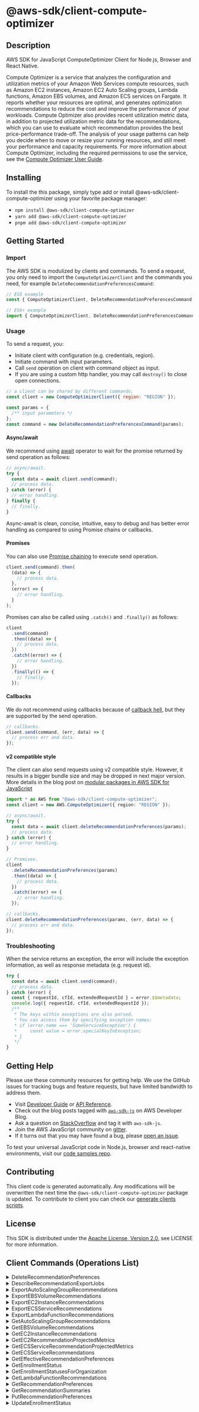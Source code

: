 <!-- generated file, do not edit directly -->

# @aws-sdk/client-compute-optimizer

## Description

AWS SDK for JavaScript ComputeOptimizer Client for Node.js, Browser and React Native.

<p>Compute Optimizer is a service that analyzes the configuration and utilization
metrics of your Amazon Web Services compute resources, such as Amazon EC2
instances, Amazon EC2 Auto Scaling groups, Lambda functions, Amazon EBS volumes, and Amazon ECS services on Fargate.
It reports whether your resources are optimal, and generates
optimization recommendations to reduce the cost and improve the performance of your
workloads. Compute Optimizer also provides recent utilization metric data, in addition
to projected utilization metric data for the recommendations, which you can use to
evaluate which recommendation provides the best price-performance trade-off. The
analysis of your usage patterns can help you decide when to move or resize your running
resources, and still meet your performance and capacity requirements. For more
information about Compute Optimizer, including the required permissions to use the
service, see the <a href="https://docs.aws.amazon.com/compute-optimizer/latest/ug/">Compute Optimizer User Guide</a>.</p>

## Installing

To install the this package, simply type add or install @aws-sdk/client-compute-optimizer
using your favorite package manager:

- `npm install @aws-sdk/client-compute-optimizer`
- `yarn add @aws-sdk/client-compute-optimizer`
- `pnpm add @aws-sdk/client-compute-optimizer`

## Getting Started

### Import

The AWS SDK is modulized by clients and commands.
To send a request, you only need to import the `ComputeOptimizerClient` and
the commands you need, for example `DeleteRecommendationPreferencesCommand`:

```js
// ES5 example
const { ComputeOptimizerClient, DeleteRecommendationPreferencesCommand } = require("@aws-sdk/client-compute-optimizer");
```

```ts
// ES6+ example
import { ComputeOptimizerClient, DeleteRecommendationPreferencesCommand } from "@aws-sdk/client-compute-optimizer";
```

### Usage

To send a request, you:

- Initiate client with configuration (e.g. credentials, region).
- Initiate command with input parameters.
- Call `send` operation on client with command object as input.
- If you are using a custom http handler, you may call `destroy()` to close open connections.

```js
// a client can be shared by different commands.
const client = new ComputeOptimizerClient({ region: "REGION" });

const params = {
  /** input parameters */
};
const command = new DeleteRecommendationPreferencesCommand(params);
```

#### Async/await

We recommend using [await](https://developer.mozilla.org/en-US/docs/Web/JavaScript/Reference/Operators/await)
operator to wait for the promise returned by send operation as follows:

```js
// async/await.
try {
  const data = await client.send(command);
  // process data.
} catch (error) {
  // error handling.
} finally {
  // finally.
}
```

Async-await is clean, concise, intuitive, easy to debug and has better error handling
as compared to using Promise chains or callbacks.

#### Promises

You can also use [Promise chaining](https://developer.mozilla.org/en-US/docs/Web/JavaScript/Guide/Using_promises#chaining)
to execute send operation.

```js
client.send(command).then(
  (data) => {
    // process data.
  },
  (error) => {
    // error handling.
  }
);
```

Promises can also be called using `.catch()` and `.finally()` as follows:

```js
client
  .send(command)
  .then((data) => {
    // process data.
  })
  .catch((error) => {
    // error handling.
  })
  .finally(() => {
    // finally.
  });
```

#### Callbacks

We do not recommend using callbacks because of [callback hell](http://callbackhell.com/),
but they are supported by the send operation.

```js
// callbacks.
client.send(command, (err, data) => {
  // process err and data.
});
```

#### v2 compatible style

The client can also send requests using v2 compatible style.
However, it results in a bigger bundle size and may be dropped in next major version. More details in the blog post
on [modular packages in AWS SDK for JavaScript](https://aws.amazon.com/blogs/developer/modular-packages-in-aws-sdk-for-javascript/)

```ts
import * as AWS from "@aws-sdk/client-compute-optimizer";
const client = new AWS.ComputeOptimizer({ region: "REGION" });

// async/await.
try {
  const data = await client.deleteRecommendationPreferences(params);
  // process data.
} catch (error) {
  // error handling.
}

// Promises.
client
  .deleteRecommendationPreferences(params)
  .then((data) => {
    // process data.
  })
  .catch((error) => {
    // error handling.
  });

// callbacks.
client.deleteRecommendationPreferences(params, (err, data) => {
  // process err and data.
});
```

### Troubleshooting

When the service returns an exception, the error will include the exception information,
as well as response metadata (e.g. request id).

```js
try {
  const data = await client.send(command);
  // process data.
} catch (error) {
  const { requestId, cfId, extendedRequestId } = error.$$metadata;
  console.log({ requestId, cfId, extendedRequestId });
  /**
   * The keys within exceptions are also parsed.
   * You can access them by specifying exception names:
   * if (error.name === 'SomeServiceException') {
   *     const value = error.specialKeyInException;
   * }
   */
}
```

## Getting Help

Please use these community resources for getting help.
We use the GitHub issues for tracking bugs and feature requests, but have limited bandwidth to address them.

- Visit [Developer Guide](https://docs.aws.amazon.com/sdk-for-javascript/v3/developer-guide/welcome.html)
  or [API Reference](https://docs.aws.amazon.com/AWSJavaScriptSDK/v3/latest/index.html).
- Check out the blog posts tagged with [`aws-sdk-js`](https://aws.amazon.com/blogs/developer/tag/aws-sdk-js/)
  on AWS Developer Blog.
- Ask a question on [StackOverflow](https://stackoverflow.com/questions/tagged/aws-sdk-js) and tag it with `aws-sdk-js`.
- Join the AWS JavaScript community on [gitter](https://gitter.im/aws/aws-sdk-js-v3).
- If it turns out that you may have found a bug, please [open an issue](https://github.com/aws/aws-sdk-js-v3/issues/new/choose).

To test your universal JavaScript code in Node.js, browser and react-native environments,
visit our [code samples repo](https://github.com/aws-samples/aws-sdk-js-tests).

## Contributing

This client code is generated automatically. Any modifications will be overwritten the next time the `@aws-sdk/client-compute-optimizer` package is updated.
To contribute to client you can check our [generate clients scripts](https://github.com/aws/aws-sdk-js-v3/tree/main/scripts/generate-clients).

## License

This SDK is distributed under the
[Apache License, Version 2.0](http://www.apache.org/licenses/LICENSE-2.0),
see LICENSE for more information.

## Client Commands (Operations List)

<details>
<summary>
DeleteRecommendationPreferences
</summary>

[Command API Reference](https://docs.aws.amazon.com/AWSJavaScriptSDK/v3/latest/clients/client-compute-optimizer/classes/deleterecommendationpreferencescommand.html) / [Input](https://docs.aws.amazon.com/AWSJavaScriptSDK/v3/latest/clients/client-compute-optimizer/interfaces/deleterecommendationpreferencescommandinput.html) / [Output](https://docs.aws.amazon.com/AWSJavaScriptSDK/v3/latest/clients/client-compute-optimizer/interfaces/deleterecommendationpreferencescommandoutput.html)

</details>
<details>
<summary>
DescribeRecommendationExportJobs
</summary>

[Command API Reference](https://docs.aws.amazon.com/AWSJavaScriptSDK/v3/latest/clients/client-compute-optimizer/classes/describerecommendationexportjobscommand.html) / [Input](https://docs.aws.amazon.com/AWSJavaScriptSDK/v3/latest/clients/client-compute-optimizer/interfaces/describerecommendationexportjobscommandinput.html) / [Output](https://docs.aws.amazon.com/AWSJavaScriptSDK/v3/latest/clients/client-compute-optimizer/interfaces/describerecommendationexportjobscommandoutput.html)

</details>
<details>
<summary>
ExportAutoScalingGroupRecommendations
</summary>

[Command API Reference](https://docs.aws.amazon.com/AWSJavaScriptSDK/v3/latest/clients/client-compute-optimizer/classes/exportautoscalinggrouprecommendationscommand.html) / [Input](https://docs.aws.amazon.com/AWSJavaScriptSDK/v3/latest/clients/client-compute-optimizer/interfaces/exportautoscalinggrouprecommendationscommandinput.html) / [Output](https://docs.aws.amazon.com/AWSJavaScriptSDK/v3/latest/clients/client-compute-optimizer/interfaces/exportautoscalinggrouprecommendationscommandoutput.html)

</details>
<details>
<summary>
ExportEBSVolumeRecommendations
</summary>

[Command API Reference](https://docs.aws.amazon.com/AWSJavaScriptSDK/v3/latest/clients/client-compute-optimizer/classes/exportebsvolumerecommendationscommand.html) / [Input](https://docs.aws.amazon.com/AWSJavaScriptSDK/v3/latest/clients/client-compute-optimizer/interfaces/exportebsvolumerecommendationscommandinput.html) / [Output](https://docs.aws.amazon.com/AWSJavaScriptSDK/v3/latest/clients/client-compute-optimizer/interfaces/exportebsvolumerecommendationscommandoutput.html)

</details>
<details>
<summary>
ExportEC2InstanceRecommendations
</summary>

[Command API Reference](https://docs.aws.amazon.com/AWSJavaScriptSDK/v3/latest/clients/client-compute-optimizer/classes/exportec2instancerecommendationscommand.html) / [Input](https://docs.aws.amazon.com/AWSJavaScriptSDK/v3/latest/clients/client-compute-optimizer/interfaces/exportec2instancerecommendationscommandinput.html) / [Output](https://docs.aws.amazon.com/AWSJavaScriptSDK/v3/latest/clients/client-compute-optimizer/interfaces/exportec2instancerecommendationscommandoutput.html)

</details>
<details>
<summary>
ExportECSServiceRecommendations
</summary>

[Command API Reference](https://docs.aws.amazon.com/AWSJavaScriptSDK/v3/latest/clients/client-compute-optimizer/classes/exportecsservicerecommendationscommand.html) / [Input](https://docs.aws.amazon.com/AWSJavaScriptSDK/v3/latest/clients/client-compute-optimizer/interfaces/exportecsservicerecommendationscommandinput.html) / [Output](https://docs.aws.amazon.com/AWSJavaScriptSDK/v3/latest/clients/client-compute-optimizer/interfaces/exportecsservicerecommendationscommandoutput.html)

</details>
<details>
<summary>
ExportLambdaFunctionRecommendations
</summary>

[Command API Reference](https://docs.aws.amazon.com/AWSJavaScriptSDK/v3/latest/clients/client-compute-optimizer/classes/exportlambdafunctionrecommendationscommand.html) / [Input](https://docs.aws.amazon.com/AWSJavaScriptSDK/v3/latest/clients/client-compute-optimizer/interfaces/exportlambdafunctionrecommendationscommandinput.html) / [Output](https://docs.aws.amazon.com/AWSJavaScriptSDK/v3/latest/clients/client-compute-optimizer/interfaces/exportlambdafunctionrecommendationscommandoutput.html)

</details>
<details>
<summary>
GetAutoScalingGroupRecommendations
</summary>

[Command API Reference](https://docs.aws.amazon.com/AWSJavaScriptSDK/v3/latest/clients/client-compute-optimizer/classes/getautoscalinggrouprecommendationscommand.html) / [Input](https://docs.aws.amazon.com/AWSJavaScriptSDK/v3/latest/clients/client-compute-optimizer/interfaces/getautoscalinggrouprecommendationscommandinput.html) / [Output](https://docs.aws.amazon.com/AWSJavaScriptSDK/v3/latest/clients/client-compute-optimizer/interfaces/getautoscalinggrouprecommendationscommandoutput.html)

</details>
<details>
<summary>
GetEBSVolumeRecommendations
</summary>

[Command API Reference](https://docs.aws.amazon.com/AWSJavaScriptSDK/v3/latest/clients/client-compute-optimizer/classes/getebsvolumerecommendationscommand.html) / [Input](https://docs.aws.amazon.com/AWSJavaScriptSDK/v3/latest/clients/client-compute-optimizer/interfaces/getebsvolumerecommendationscommandinput.html) / [Output](https://docs.aws.amazon.com/AWSJavaScriptSDK/v3/latest/clients/client-compute-optimizer/interfaces/getebsvolumerecommendationscommandoutput.html)

</details>
<details>
<summary>
GetEC2InstanceRecommendations
</summary>

[Command API Reference](https://docs.aws.amazon.com/AWSJavaScriptSDK/v3/latest/clients/client-compute-optimizer/classes/getec2instancerecommendationscommand.html) / [Input](https://docs.aws.amazon.com/AWSJavaScriptSDK/v3/latest/clients/client-compute-optimizer/interfaces/getec2instancerecommendationscommandinput.html) / [Output](https://docs.aws.amazon.com/AWSJavaScriptSDK/v3/latest/clients/client-compute-optimizer/interfaces/getec2instancerecommendationscommandoutput.html)

</details>
<details>
<summary>
GetEC2RecommendationProjectedMetrics
</summary>

[Command API Reference](https://docs.aws.amazon.com/AWSJavaScriptSDK/v3/latest/clients/client-compute-optimizer/classes/getec2recommendationprojectedmetricscommand.html) / [Input](https://docs.aws.amazon.com/AWSJavaScriptSDK/v3/latest/clients/client-compute-optimizer/interfaces/getec2recommendationprojectedmetricscommandinput.html) / [Output](https://docs.aws.amazon.com/AWSJavaScriptSDK/v3/latest/clients/client-compute-optimizer/interfaces/getec2recommendationprojectedmetricscommandoutput.html)

</details>
<details>
<summary>
GetECSServiceRecommendationProjectedMetrics
</summary>

[Command API Reference](https://docs.aws.amazon.com/AWSJavaScriptSDK/v3/latest/clients/client-compute-optimizer/classes/getecsservicerecommendationprojectedmetricscommand.html) / [Input](https://docs.aws.amazon.com/AWSJavaScriptSDK/v3/latest/clients/client-compute-optimizer/interfaces/getecsservicerecommendationprojectedmetricscommandinput.html) / [Output](https://docs.aws.amazon.com/AWSJavaScriptSDK/v3/latest/clients/client-compute-optimizer/interfaces/getecsservicerecommendationprojectedmetricscommandoutput.html)

</details>
<details>
<summary>
GetECSServiceRecommendations
</summary>

[Command API Reference](https://docs.aws.amazon.com/AWSJavaScriptSDK/v3/latest/clients/client-compute-optimizer/classes/getecsservicerecommendationscommand.html) / [Input](https://docs.aws.amazon.com/AWSJavaScriptSDK/v3/latest/clients/client-compute-optimizer/interfaces/getecsservicerecommendationscommandinput.html) / [Output](https://docs.aws.amazon.com/AWSJavaScriptSDK/v3/latest/clients/client-compute-optimizer/interfaces/getecsservicerecommendationscommandoutput.html)

</details>
<details>
<summary>
GetEffectiveRecommendationPreferences
</summary>

[Command API Reference](https://docs.aws.amazon.com/AWSJavaScriptSDK/v3/latest/clients/client-compute-optimizer/classes/geteffectiverecommendationpreferencescommand.html) / [Input](https://docs.aws.amazon.com/AWSJavaScriptSDK/v3/latest/clients/client-compute-optimizer/interfaces/geteffectiverecommendationpreferencescommandinput.html) / [Output](https://docs.aws.amazon.com/AWSJavaScriptSDK/v3/latest/clients/client-compute-optimizer/interfaces/geteffectiverecommendationpreferencescommandoutput.html)

</details>
<details>
<summary>
GetEnrollmentStatus
</summary>

[Command API Reference](https://docs.aws.amazon.com/AWSJavaScriptSDK/v3/latest/clients/client-compute-optimizer/classes/getenrollmentstatuscommand.html) / [Input](https://docs.aws.amazon.com/AWSJavaScriptSDK/v3/latest/clients/client-compute-optimizer/interfaces/getenrollmentstatuscommandinput.html) / [Output](https://docs.aws.amazon.com/AWSJavaScriptSDK/v3/latest/clients/client-compute-optimizer/interfaces/getenrollmentstatuscommandoutput.html)

</details>
<details>
<summary>
GetEnrollmentStatusesForOrganization
</summary>

[Command API Reference](https://docs.aws.amazon.com/AWSJavaScriptSDK/v3/latest/clients/client-compute-optimizer/classes/getenrollmentstatusesfororganizationcommand.html) / [Input](https://docs.aws.amazon.com/AWSJavaScriptSDK/v3/latest/clients/client-compute-optimizer/interfaces/getenrollmentstatusesfororganizationcommandinput.html) / [Output](https://docs.aws.amazon.com/AWSJavaScriptSDK/v3/latest/clients/client-compute-optimizer/interfaces/getenrollmentstatusesfororganizationcommandoutput.html)

</details>
<details>
<summary>
GetLambdaFunctionRecommendations
</summary>

[Command API Reference](https://docs.aws.amazon.com/AWSJavaScriptSDK/v3/latest/clients/client-compute-optimizer/classes/getlambdafunctionrecommendationscommand.html) / [Input](https://docs.aws.amazon.com/AWSJavaScriptSDK/v3/latest/clients/client-compute-optimizer/interfaces/getlambdafunctionrecommendationscommandinput.html) / [Output](https://docs.aws.amazon.com/AWSJavaScriptSDK/v3/latest/clients/client-compute-optimizer/interfaces/getlambdafunctionrecommendationscommandoutput.html)

</details>
<details>
<summary>
GetRecommendationPreferences
</summary>

[Command API Reference](https://docs.aws.amazon.com/AWSJavaScriptSDK/v3/latest/clients/client-compute-optimizer/classes/getrecommendationpreferencescommand.html) / [Input](https://docs.aws.amazon.com/AWSJavaScriptSDK/v3/latest/clients/client-compute-optimizer/interfaces/getrecommendationpreferencescommandinput.html) / [Output](https://docs.aws.amazon.com/AWSJavaScriptSDK/v3/latest/clients/client-compute-optimizer/interfaces/getrecommendationpreferencescommandoutput.html)

</details>
<details>
<summary>
GetRecommendationSummaries
</summary>

[Command API Reference](https://docs.aws.amazon.com/AWSJavaScriptSDK/v3/latest/clients/client-compute-optimizer/classes/getrecommendationsummariescommand.html) / [Input](https://docs.aws.amazon.com/AWSJavaScriptSDK/v3/latest/clients/client-compute-optimizer/interfaces/getrecommendationsummariescommandinput.html) / [Output](https://docs.aws.amazon.com/AWSJavaScriptSDK/v3/latest/clients/client-compute-optimizer/interfaces/getrecommendationsummariescommandoutput.html)

</details>
<details>
<summary>
PutRecommendationPreferences
</summary>

[Command API Reference](https://docs.aws.amazon.com/AWSJavaScriptSDK/v3/latest/clients/client-compute-optimizer/classes/putrecommendationpreferencescommand.html) / [Input](https://docs.aws.amazon.com/AWSJavaScriptSDK/v3/latest/clients/client-compute-optimizer/interfaces/putrecommendationpreferencescommandinput.html) / [Output](https://docs.aws.amazon.com/AWSJavaScriptSDK/v3/latest/clients/client-compute-optimizer/interfaces/putrecommendationpreferencescommandoutput.html)

</details>
<details>
<summary>
UpdateEnrollmentStatus
</summary>

[Command API Reference](https://docs.aws.amazon.com/AWSJavaScriptSDK/v3/latest/clients/client-compute-optimizer/classes/updateenrollmentstatuscommand.html) / [Input](https://docs.aws.amazon.com/AWSJavaScriptSDK/v3/latest/clients/client-compute-optimizer/interfaces/updateenrollmentstatuscommandinput.html) / [Output](https://docs.aws.amazon.com/AWSJavaScriptSDK/v3/latest/clients/client-compute-optimizer/interfaces/updateenrollmentstatuscommandoutput.html)

</details>

